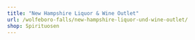 ```yaml
---
title: "New Hampshire Liquor & Wine Outlet"
url: /wolfeboro-falls/new-hampshire-liquor-und-wine-outlet/
shop: Spirituosen
---
```

